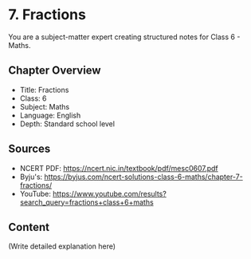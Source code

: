 # 7. Fractions

You are a subject-matter expert creating structured notes for Class 6 - Maths.

## Chapter Overview
- Title: Fractions
- Class: 6
- Subject: Maths
- Language: English
- Depth: Standard school level

## Sources
- NCERT PDF: https://ncert.nic.in/textbook/pdf/mesc0607.pdf
- Byju's: https://byjus.com/ncert-solutions-class-6-maths/chapter-7-fractions/
- YouTube: https://www.youtube.com/results?search_query=fractions+class+6+maths

## Content
(Write detailed explanation here)
